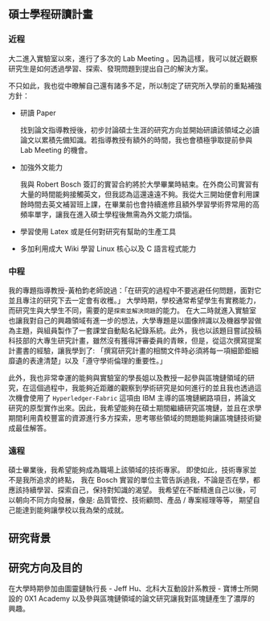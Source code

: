 ## 碩士學程研讀計畫

### 近程

大二進入實驗室以來，進行了多次的 Lab Meeting 。因為這樣，我可以就近觀察研究生是如何透過學習、探索、發現問題到提出自己的解決方案。

不只如此，我也從中暸解自己還有諸多不足，所以制定了研究所入學前的重點補強方針：

- 研讀 Paper

  找到論文指導教授後，初步討論碩士生涯的研究方向並開始研讀該領域之必讀論文以累積先備知識。若指導教授有額外的時間，我也會積極爭取提前參與 Lab Meeting 的機會。

- 加強外文能力

  我與 Robert Bosch 簽訂的實習合約將於大學畢業時結束。在外商公司實習有大量的時間能夠接觸英文，但我認為這還遠遠不夠。我從大三開始便會利用課餘時間去英文補習班上課，在畢業前也會持續進修且額外學習學術界常用的高頻率單字，讓我在進入碩士學程後無需為外文能力煩惱。

- 學習使用 Latex 或是任何對研究有幫助的生產工具

- 多加利用成大 Wiki 學習 Linux 核心以及 C 語言程式能力

### 中程

我的專題指導教授-黃柏鈞老師說過：「在研究的過程中不要逃避任何問題，面對它並且專注的研究下去一定會有收穫。」
大學時期，學校通常希望學生有實務能力，而研究生與大學生不同，需要的是`探索並解決問題`的能力。
在大二時就進入實驗室也讓我對自己的興趣領域有進一步的想法，大學專題是以圖像辨識以及機器學習做為主題，與組員製作了一套課堂自動點名紀錄系統。此外，我也以該題目嘗試投稿科技部的大專生研究計畫，雖然沒有獲得評審委員的青睞，但是，從這次撰寫提案計畫書的經驗，讓我學到了: 「撰寫研究計畫的相關文件時必須將每一項細節鉅細靡遺的表達清楚」以及「遵守學術倫理的重要性。」

此外，我也非常幸運的能夠與實驗室的學長姐以及教授一起參與區塊鏈領域的研究，在這個過程中，我能夠近距離的觀察到學術研究是如何進行的並且我也透過這次機會使用了 `Hyperledger-Fabric` 這項由 IBM 主導的區塊鏈網路項目，將論文研究的原型實作出來。因此，我希望能夠在碩士期間繼續研究區塊鏈，並且在求學期間利用貴校豐富的資源進行多方探索，思考哪些領域的問題能夠讓區塊鏈技術變成最佳解答。

### 遠程

碩士畢業後，我希望能夠成為職場上該領域的技術專家。
即使如此，技術專家並不是我所追求的終點，
我在 Bosch 實習的單位主管告訴過我，不論是否在學，都應該持續學習、探索自己，保持對知識的渴望。
我希望在不斷精進自己以後，可以朝向不同方向發展，像是: 品質管控、技術顧問、產品 / 專案經理等等，
期望自己能達到能夠讓學校以我為榮的成就。

## 研究背景

## 研究方向及目的

在大學時期參加由圖靈鏈執行長 - Jeff Hu、北科大互動設計系教授 - 寶博士所開設的 0X1 Academy 以及參與區塊鏈領域的論文研究讓我對區塊鏈產生了濃厚的興趣。